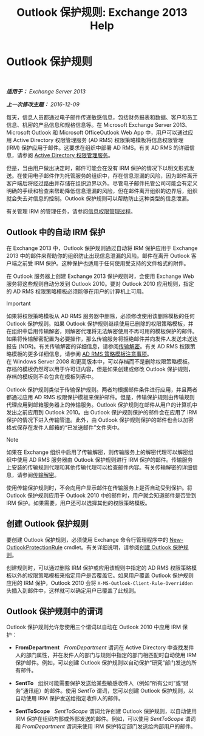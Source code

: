 ﻿---
title: 'Outlook 保护规则: Exchange 2013 Help'
TOCTitle: Outlook 保护规则
ms:assetid: bd7d0ad7-1f8e-46da-a74b-58c58f3eff93
ms:mtpsurl: https://technet.microsoft.com/zh-cn/library/Dd638178(v=EXCHG.150)
ms:contentKeyID: 50491536
ms.date: 01/11/2018
mtps_version: v=EXCHG.150
ms.translationtype: HT
---

# Outlook 保护规则

 

_**适用于：** Exchange Server 2013_

_**上一次修改主题：** 2016-12-09_

每天，信息人员都通过电子邮件传递敏感信息，包括财务报表和数据、客户和员工信息、机密的产品信息和规格信息等。在 Microsoft Exchange Server 2013、Microsoft Outlook 和 Microsoft OfficeOutlook Web App 中，用户可以通过应用 Active Directory 权限管理服务 (AD RMS) 权限策略模板将信息权限管理 (IRM) 保护应用于邮件。这要求在组织中部署 AD RMS。有关 AD RMS 的详细信息，请参阅 [Active Directory 权限管理服务](https://go.microsoft.com/fwlink/p/?linkid=129823)。

但是，当由用户做出决定时，邮件可能会在没有 IRM 保护的情况下以明文形式发送。在使用电子邮件作为托管服务的组织中，存在信息泄漏的风险，因为邮件离开客户端后将经过路由并存储在组织边界以外。尽管电子邮件托管公司可能会有定义明确的手续和检查来帮助降低信息泄漏的风险，但在邮件离开组织的边界后，组织就会失去对信息的控制。Outlook 保护规则可以帮助防止这种类型的信息泄漏。

有关管理 IRM 的管理任务，请参阅[信息权限管理过程](information-rights-management-procedures-exchange-2013-help.md)。

## Outlook 中的自动 IRM 保护

在 Exchange 2013 中，Outlook 保护规则通过自动将 IRM 保护应用于 Exchange 2013 中的邮件来帮助你的组织防止出现信息泄漏的风险。邮件在离开 Outlook 客户端之前受 IRM 保护。这种保护也适用于任何使用受支持的文件格式的附件。

在 Outlook 服务器上创建 Exchange 2013 保护规则时，会使用 Exchange Web 服务将这些规则自动分发到 Outlook 2010。要对 Outlook 2010 应用规则，指定的 AD RMS 权限策略模板必须能够在用户的计算机上可用。

> [!important]
> 如果将权限策略模板从 AD RMS 服务器中删除，必须修改使用该删除模板的任何 Outlook 保护规则。如果 Outlook 保护规则继续使用已删除的权限策略模板，并在组织中启用传输解密，则解密代理将无法解密使用不再可用的模板保护的邮件。如果将传输解密配置为必要操作，那么传输服务将拒绝邮件并向发件人发送未送达报告 (NDR)。有关传输解密的详细信息，请参阅<a href="transport-decryption-exchange-2013-help.md">传输解密</a>。有关 AD RMS 权限策略模板的更多详细信息，请参阅 <a href="https://go.microsoft.com/fwlink/p/?linkid=179455">AD RMS 策略模板注意事项</a>。<br />
> 在 Windows Server 2008 和更高版本中，可以存档而不是删除权限策略模板。存档的模板仍然可以用于许可证内容，但是如果创建或修改 Outlook 保护规则，存档的模板则不会包含在模板列表中。


Outlook 保护规则类似于传输保护规则。两者均根据邮件条件进行应用，并且两者都通过应用 AD RMS 权限保护模板来保护邮件。但是，传输保护规则由传输规则代理应用到邮箱服务器上的传输服务。Outlook 保护规则在邮件从用户的计算机中发出之前应用到 Outlook 2010。由 Outlook 保护规则保护的邮件会在应用了 IRM 保护的情况下进入传输管道。此外，由 Outlook 保护规则保护的邮件也会以加密格式保存在发件人邮箱的“已发送邮件”文件夹中。

> [!NOTE]
> 如果在 Exchange 组织中启用了传输解密，则传输服务上的解密代理可以解密组织中使用 AD RMS 服务器由 Outlook 保护规则进行 IRM 保护的邮件。传输服务上安装的传输规则代理和其他传输代理可以检查邮件内容。有关传输解密的详细信息，请参阅<a href="transport-decryption-exchange-2013-help.md">传输解密</a>。


使用传输保护规则时，不会向用户显示邮件在传输服务上是否自动受到保护。将 Outlook 保护规则应用于 Outlook 2010 中的邮件时，用户就会知道邮件是否受到 IRM 保护。如果需要，用户还可以选择其他的权限策略模板。

## 创建 Outlook 保护规则

要创建 Outlook 保护规则，必须使用 Exchange 命令行管理程序中的 [New-OutlookProtectionRule](https://technet.microsoft.com/zh-cn/library/dd298182\(v=exchg.150\)) cmdlet。有关详细说明，请参阅[创建 Outlook 保护规则](create-an-outlook-protection-rule-exchange-2013-help.md)。

创建规则时，可以通过删除 IRM 保护或应用该规则中指定的 AD RMS 权限策略模板以外的权限策略模板来指定用户是否覆盖它。如果用户覆盖 Outlook 保护规则应用的 IRM 保护，Outlook 2010 会将 `X-MS-Outlook-Client-Rule-Overridden` 头插入到邮件中，这样就可以确定用户已覆盖了此规则。

## Outlook 保护规则中的谓词

Outlook 保护规则允许您使用三个谓词以自动在 Outlook 2010 中应用 IRM 保护：

  - **FromDepartment**   *FromDepartment* 谓词在 Active Directory 中查找发件人的部门属性，并在发件人的部门与规则中指定的部门相匹配时自动使用 IRM 保护邮件。例如，可以创建 Outlook 保护规则以自动保护“研究”部门发送的所有邮件。

  - **SentTo**   组织可能需要保护发送给某些敏感收件人（例如“所有公司”或“财务”通讯组）的邮件。使用 *SentTo* 谓词，您可以创建 Outlook 保护规则，以自动使用 IRM 保护发送给指定收件人的邮件。

  - **SentToScope**   *SentToScope* 谓词允许创建 Outlook 保护规则，以自动使用 IRM 保护在组织内部或外部发送的邮件。例如，可以使用 *SentToScope* 谓词和 *FromDepartment* 谓词来使用 IRM 保护特定部门发送给内部用户的邮件。

